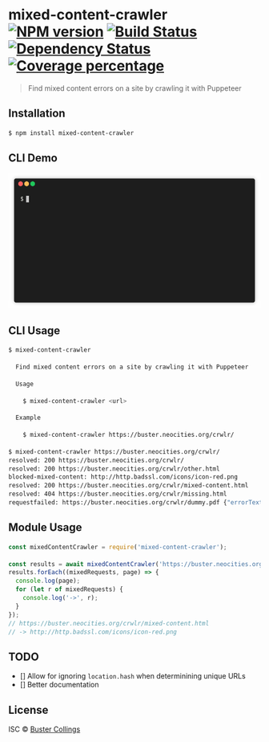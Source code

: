 # mixed-content-crawler [![NPM version][npm-image]][npm-url] [![Build Status][travis-image]][travis-url] [![Dependency Status][daviddm-image]][daviddm-url] [![Coverage percentage][coveralls-image]][coveralls-url]

> Find mixed content errors on a site by crawling it with Puppeteer

## Installation

```sh
$ npm install mixed-content-crawler
```

## CLI Demo

![mixed-content-crawler demo](demo.gif)

## CLI Usage

```sh
$ mixed-content-crawler

  Find mixed content errors on a site by crawling it with Puppeteer

  Usage

    $ mixed-content-crawler <url>

  Example

    $ mixed-content-crawler https://buster.neocities.org/crwlr/

$ mixed-content-crawler https://buster.neocities.org/crwlr/
resolved: 200 https://buster.neocities.org/crwlr/
resolved: 200 https://buster.neocities.org/crwlr/other.html
blocked-mixed-content: http://http.badssl.com/icons/icon-red.png
resolved: 200 https://buster.neocities.org/crwlr/mixed-content.html
resolved: 404 https://buster.neocities.org/crwlr/missing.html
requestfailed: https://buster.neocities.org/crwlr/dummy.pdf {"errorText":"net::ERR_ABORTED"}
```

## Module Usage

```js
const mixedContentCrawler = require('mixed-content-crawler');

const results = await mixedContentCrawler('https://buster.neocities.org/crwlr/');
results.forEach((mixedRequests, page) => {
  console.log(page);
  for (let r of mixedRequests) {
    console.log('->', r);
  }
});
// https://buster.neocities.org/crwlr/mixed-content.html
// -> http://http.badssl.com/icons/icon-red.png
```

## TODO

- [] Allow for ignoring `location.hash` when determinining unique URLs
- [] Better documentation

## License

ISC © [Buster Collings]()

[npm-image]: https://badge.fury.io/js/mixed-content-crawler.svg
[npm-url]: https://npmjs.org/package/mixed-content-crawler
[travis-image]: https://travis-ci.org/busterc/mixed-content-crawler.svg?branch=master
[travis-url]: https://travis-ci.org/busterc/mixed-content-crawler
[daviddm-image]: https://david-dm.org/busterc/mixed-content-crawler.svg?theme=shields.io
[daviddm-url]: https://david-dm.org/busterc/mixed-content-crawler
[coveralls-image]: https://coveralls.io/repos/busterc/mixed-content-crawler/badge.svg
[coveralls-url]: https://coveralls.io/r/busterc/mixed-content-crawler
